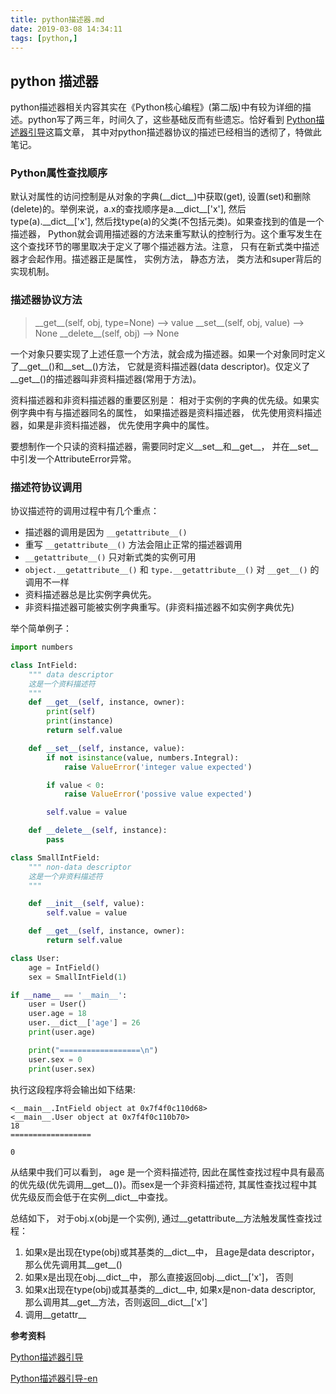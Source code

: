 ```yaml
---
title: python描述器.md
date: 2019-03-08 14:34:11
tags: [python,]
---
```


## python 描述器



python描述器相关内容其实在《Python核心编程》(第二版)中有较为详细的描述。python写了两三年，时间久了，这些基础反而有些遗忘。恰好看到 [Python描述器引导](https://pyzh.readthedocs.io/en/latest/Descriptor-HOW-TO-Guide.html)这篇文章， 其中对python描述器协议的描述已经相当的透彻了，特做此笔记。



### Python属性查找顺序

默认对属性的访问控制是从对象的字典(\_\_dict\_\_)中获取(get), 设置(set)和删除(delete)的。举例来说，a.x的查找顺序是a.\_\_dict\_\_['x'], 然后type(a).\_\_dict\_\_['x'], 然后找type(a)的父类(不包括元类)。如果查找到的值是一个描述器， Python就会调用描述器的方法来重写默认的控制行为。这个重写发生在这个查找环节的哪里取决于定义了哪个描述器方法。注意， 只有在新式类中描述器才会起作用。描述器正是属性， 实例方法， 静态方法， 类方法和super背后的实现机制。



### 描述器协议方法

> \_\_get\_\_(self, obj, type=None) --> value
> \_\_set\_\_(self, obj, value) --> None
> \_\_delete\_\_(self, obj) --> None

一个对象只要实现了上述任意一个方法，就会成为描述器。如果一个对象同时定义了\_\_get\_\_()和\_\_set\_\_()方法， 它就是资料描述器(data descriptor)。仅定义了\_\_get\_\_()的描述器叫非资料描述器(常用于方法)。

资料描述器和非资料描述器的重要区别是： 相对于实例的字典的优先级。如果实例字典中有与描述器同名的属性， 如果描述器是资料描述器， 优先使用资料描述器，如果是非资料描述器， 优先使用字典中的属性。

要想制作一个只读的资料描述器，需要同时定义\_\_set\_\_和\_\_get\_\_， 并在\_\_set\_\_中引发一个AttributeError异常。


### 描述符协议调用

协议描述符的调用过程中有几个重点：

- 描述器的调用是因为 `__getattribute__()`
- 重写 `__getattribute__()` 方法会阻止正常的描述器调用
- `__getattribute__()` 只对新式类的实例可用
- `object.__getattribute__()` 和 `type.__getattribute__()` 对 `__get__()` 的调用不一样
- 资料描述器总是比实例字典优先。
- 非资料描述器可能被实例字典重写。(非资料描述器不如实例字典优先)

举个简单例子：

```python
import numbers

class IntField:
    """ data descriptor
    这是一个资料描述符
    """
    def __get__(self, instance, owner):
        print(self)
        print(instance)
        return self.value

    def __set__(self, instance, value):
        if not isinstance(value, numbers.Integral):
            raise ValueError('integer value expected')

        if value < 0:
            raise ValueError('possive value expected')

        self.value = value

    def __delete__(self, instance):
        pass

class SmallIntField:
    """ non-data descriptor
    这是一个非资料描述符
    """

    def __init__(self, value):
        self.value = value

    def __get__(self, instance, owner):
        return self.value

class User:
    age = IntField()
    sex = SmallIntField(1)

if __name__ == '__main__':
    user = User()
    user.age = 18
    user.__dict__['age'] = 26
    print(user.age)

    print("==================\n")
    user.sex = 0
    print(user.sex)
```

执行这段程序将会输出如下结果:

```
<__main__.IntField object at 0x7f4f0c110d68>
<__main__.User object at 0x7f4f0c110b70>
18
==================

0
```

从结果中我们可以看到， age 是一个资料描述符, 因此在属性查找过程中具有最高的优先级(优先调用\_\_get\_\_())。而sex是一个非资料描述符, 其属性查找过程中其优先级反而会低于在实例\_\_dict\_\_中查找。

总结如下， 对于obj.x(obj是一个实例), 通过\_\_getattribute\_\_方法触发属性查找过程：

1. 如果x是出现在type(obj)或其基类的\_\_dict\_\_中， 且age是data descriptor， 那么优先调用其\_\_get\_\_()
2. 如果x是出现在obj.\_\_dict\_\_中， 那么直接返回obj._\_dict\_\_['x']， 否则
3. 如果x出现在type(obj)或其基类的\_\_dict\_\_中, 如果x是non-data descriptor, 那么调用其\_\_get\_\_方法，否则返回\_\_dict\_\_['x']
4. 调用\_\_getattr\_\_

**参考资料**

[Python描述器引导](https://pyzh.readthedocs.io/en/latest/Descriptor-HOW-TO-Guide.html)

[Python描述器引导-en](https://docs.python.org/3/howto/descriptor.html)

